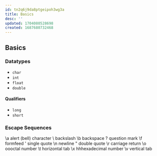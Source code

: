 ```yaml
---
id: tn2q6j9da8ptgeipoh3wg3a
title: Basics
desc: ''
updated: 1704080528698
created: 1687680732468
---
```

## Basics

### Datatypes

- `char`
- `int`
- `float`
- `double`

#### Qualifiers

- `long`
- `short`

### Escape Sequences

\a  alert (bell) character
\\ backslash
\b backspace
\? question mark
\f formfeed
\' single quote
\n newline
\" double quote
\r carriage return
\o oooctal number
\t horizontal tab
\x hhhexadecimal number
\v vertical tab
